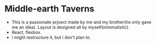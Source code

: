 # Middle-earth Taverns

- This is a passionate prjoect made by me and my brother(he only gave me an idea). Layout is designed all by myself(minimalistic).
- React, flexbox.
- I might restructure it, but i don't plan to.
